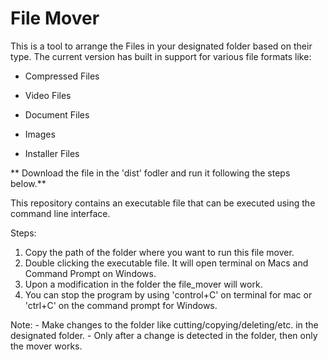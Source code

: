 # File Mover

This is a tool to arrange the Files in your designated folder based on their type.
The current version has built in support for various file formats like:

- Compressed Files

- Video Files

- Document Files

- Images

- Installer Files

** Download the file in the 'dist' fodler and run it following the steps below.**

This repository contains an executable file that can be executed using the command line interface.

Steps:

1. Copy the path of the folder where you want to run this file mover. 
2. Double clicking the executable file. It will open terminal on Macs and Command Prompt on Windows.
3. Upon a modification in the folder the file_mover will work.
4. You can stop the program by using 'control+C' on terminal for mac or 'ctrl+C' on the command prompt for 	  Windows.

Note:
	- Make changes to the folder like cutting/copying/deleting/etc. in the designated folder.
	- Only after a change is detected in the folder, then only the mover works.
